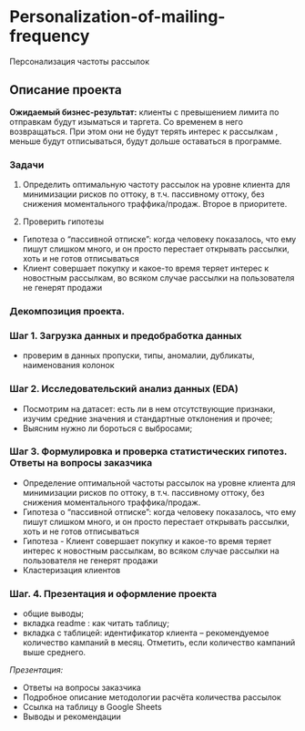 # Personalization-of-mailing-frequency
Персонализация частоты рассылок

## Описание проекта

**Ожидаемый бизнес-результат:** клиенты с превышением лимита по отправкам будут изыматься и таргета.
Со временем в него возвращаться. При этом они не будут терять интерес к рассылкам , меньше будут
отписываться, будут дольше оставаться в программе.

### Задачи

1. Определить оптимальную частоту рассылок на уровне клиента для минимизации рисков по оттоку, в
т.ч. пассивному оттоку, без снижения моментального траффика/продаж. Второе в приоритете.

2. Проверить гипотезы
 - Гипотеза о “пассивной отписке”: когда человеку показалось, что ему пишут слишком много, и он просто перестает открывать рассылки, хоть и не готов отписываться
 - Клиент совершает покупку и какое-то время теряет интерес к новостным рассылкам, во всяком случае рассылки на пользователя не генерят продажи

### Декомпозиция проекта.

### Шаг 1. Загрузка данных и предобработка данных

- проверим в данных пропуски, типы, аномалии, дубликаты, наименования колонок

### Шаг 2. Исследовательский анализ данных (EDA)

 - Посмотрим на датасет: есть ли в нем отсутствующие признаки, изучим средние значения и стандартные отклонения и прочее;
 - Выясним нужно ли бороться с выбросами;

### Шаг 3. Формулировка и проверка статистических гипотез. Ответы на вопросы заказчика

- Определение оптимальной частоты рассылок на уровне клиента для минимизации рисков по оттоку, в т.ч. пассивному оттоку, без снижения моментального траффика/продаж. 
- Гипотеза о “пассивной отписке”: когда человеку показалось, что ему пишут слишком много, и он просто перестает открывать рассылки, хоть и не готов отписываться
- Гипотеза - Клиент совершает покупку и какое-то время теряет интерес к новостным рассылкам, во всяком случае рассылки на пользователя не генерят продажи
- Кластеризация клиентов

### Шаг. 4. Презентация и оформление проекта

- общие выводы;
- вкладка readme : как читать таблицу;
- вкладка с таблицей: идентификатор клиента – рекомендуемое количество кампаний в месяц. Отметить, если количество кампаний выше среднего.

*Презентация:*

- Ответы на вопросы заказчика
- Подробное описание методологии расчёта количества рассылок
- Ссылка на таблицу в Google Sheets
- Выводы и рекомендации
